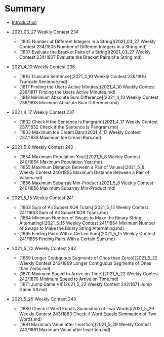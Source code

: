 # Summary

* [Introduction](README.md)

* 2021_03_27 Weekly Contest 234
   * [1805 Number of Different Integers in a String](2021_03_27 Weekly Contest 234/1805 Number of Different Integers in a String.md)
   * [1807 Evaluate the Bracket Pairs of a String](2021_03_27 Weekly Contest 234/1807 Evaluate the Bracket Pairs of a String.md)

* 2021_4_10 Weekly Contest 236
   * [1816 Truncate Sentence](2021_4_10 Weekly Contest 236/1816 Truncate Sentence.md)
   * [1817 Finding the Users Active Minutes](2021_4_10 Weekly Contest 236/1817 Finding the Users Active Minutes.md)
   * [1818 Minimum Absolute Sum Difference](2021_4_10 Weekly Contest 236/1818 Minimum Absolute Sum Difference.md)

* 2021_4_17 Weekly Contest 237
   * [1832 Check if the Sentence Is Pangram](2021_4_17 Weekly Contest 237/1832 Check if the Sentence Is Pangram.md)
   * [1833 Maximum Ice Cream Bars](2021_4_17 Weekly Contest 237/1833 Maximum Ice Cream Bars.md)

* 2021_5_8 Weekly Contest 240
   * [1854 Maximum Population Year](2021_5_8 Weekly Contest 240/1854 Maximum Population Year.md)
   * [1855 Maximum Distance Between a Pair of Values](2021_5_8 Weekly Contest 240/1855 Maximum Distance Between a Pair of Values.md)
   * [1856 Maximum Subarray Min-Product](2021_5_8 Weekly Contest 240/1856 Maximum Subarray Min-Product.md)

* 2021_5_15 Weekly Contest 241
   * [1863 Sum of All Subset XOR Totals](2021_5_15 Weekly Contest 241/1863 Sum of All Subset XOR Totals.md)
   * [1864 Minimum Number of Swaps to Make the Binary String Alternating](2021_5_15 Weekly Contest 241/1864 Minimum Number of Swaps to Make the Binary String Alternating.md)
   * [1865 Finding Pairs With a Certain Sum](2021_5_15 Weekly Contest 241/1865 Finding Pairs With a Certain Sum.md)

* 2021_5_22 Weekly Contest 242
   * [1869 Longer Contiguous Segments of Ones than Zeros](2021_5_22 Weekly Contest 242/1869 Longer Contiguous Segments of Ones than Zeros.md)
   * [1870 Minimum Speed to Arrive on Time](2021_5_22 Weekly Contest 242/1870 Minimum Speed to Arrive on Time.md)
   * [1871 Jump Game VII](2021_5_22 Weekly Contest 242/1871 Jump Game VII.md)

* 2021_5_29 Weekly Contest 243
   * [1880 Check if Word Equals Summation of Two Words](2021_5_29 Weekly Contest 243/1880 Check if Word Equals Summation of Two Words.md)
   * [1881 Maximum Value after Insertion](2021_5_29 Weekly Contest 243/1881 Maximum Value after Insertion.md)
